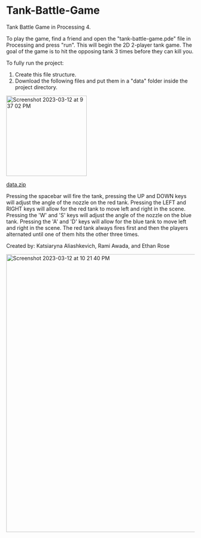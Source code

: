 # Tank-Battle-Game
Tank Battle Game in Processing 4.

To play the game, find a friend and open the "tank-battle-game.pde" file in Processing and press "run". This will begin the 2D 2-player tank game. The goal of the game is to hit the opposing tank 3 times before they can kill you.

To fully run the project:

1. Create this file structure.
2. Download the following files and put them in a "data" folder inside the project directory.

<img width="215" alt="Screenshot 2023-03-12 at 9 37 02 PM" src="https://user-images.githubusercontent.com/113384816/224595628-0beb28fa-c208-46be-9f99-9400a04add3d.png">

[data.zip](https://github.com/cyberkatrina/Tank-Battle-Game/files/10953016/data.zip)

Pressing the spacebar will fire the tank, pressing the UP and DOWN keys will adjust the angle of the nozzle on the red tank. Pressing the LEFT and RIGHT keys will allow for the red tank to move left and right in the scene. Pressing the 'W' and 'S' keys will adjust the angle of the nozzle on the blue tank. Pressing the 'A' and 'D' keys will allow for the blue tank to move left and right in the scene. The red tank always fires first and then the players alternated until one of them hits the other three times.

Created by: Katsiaryna Aliashkevich, Rami Awada, and Ethan Rose

<img width="743" alt="Screenshot 2023-03-12 at 10 21 40 PM" src="https://user-images.githubusercontent.com/113384816/224600835-72563beb-48a4-415d-8f1d-397faa79885e.png">
